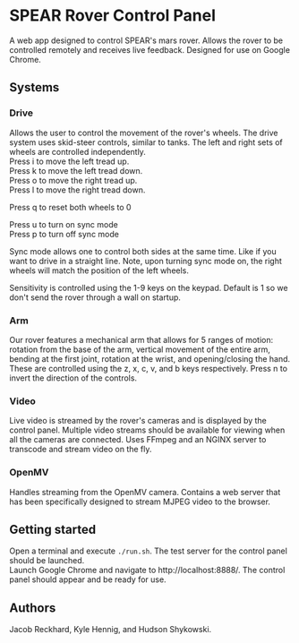 # SPEAR Rover Control Panel
A web app designed to control SPEAR's mars rover. Allows the rover to be controlled remotely and receives live feedback. Designed for use on Google Chrome.

## Systems
### Drive
Allows the user to control the movement of the rover's wheels.
The drive system uses skid-steer controls, similar to tanks.
The left and right sets of wheels are controlled independently.<br>
Press i to move the left tread up.<br>
Press k to move the left tread down.<br>
Press o to move the right tread up.<br>
Press l to move the right tread down.<br>

Press q to reset both wheels to 0<br>

Press u to turn on sync mode<br>
Press p to turn off sync mode<br>

Sync mode allows one to control both sides at the same time. Like if you want to drive in a straight line. Note, upon turning sync mode on, the right wheels will match the position of the left wheels.

Sensitivity is controlled using the 1-9 keys on the keypad. Default is 1 so we don't send the rover through a wall on startup.

### Arm
Our rover features a mechanical arm that allows for 5 ranges of motion:
rotation from the base of the arm, vertical movement of the entire arm,
bending at the first joint, rotation at the wrist, and opening/closing the hand.
These are controlled using the z, x, c, v, and b keys respectively.
Press n to invert the direction of the controls.

### Video
Live video is streamed by the rover's cameras and is displayed by the control panel.
Multiple video streams should be available for viewing when all the cameras are connected.
Uses FFmpeg and an NGINX server to transcode and stream video on the fly.

### OpenMV
Handles streaming from the OpenMV camera.
Contains a web server that has been specifically designed to stream MJPEG video to the browser.

## Getting started
Open a terminal and execute `./run.sh`. The test server for the control panel should be launched.<br>
Launch Google Chrome and navigate to http://localhost:8888/. The control panel should appear and be ready for use.

## Authors
Jacob Reckhard, Kyle Hennig, and Hudson Shykowski.

